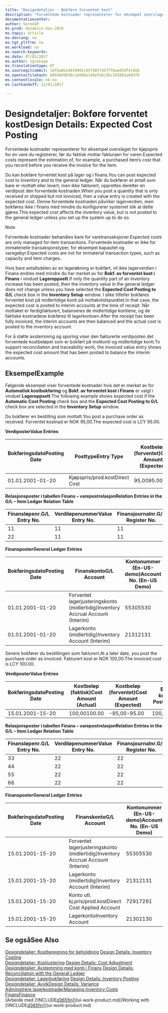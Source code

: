 ```yaml
---
title: "Designdetaljer - Bokføre forventet kost"
description: "Forventede kostnader representerer for eksempel overslaget for kjøpspris for en vare du registrerer, før du faktisk mottar fakturaen for varen."
documentationcenter: 
author: SorenGP
ms.prod: dynamics-nav-2018
ms.topic: article
ms.devlang: na
ms.tgt_pltfrm: na
ms.workload: na
ms.search.keywords: 
ms.date: 07/01/2017
ms.author: sgroespe
ms.translationtype: HT
ms.sourcegitcommit: 1dfba8b14019991c95f40ffd5f7fbaed5df414eb
ms.openlocfilehash: b893849830c1e89be148efe6c5bc165d82a683f6
ms.contentlocale: nb-no
ms.lasthandoff: 12/01/2017

---
```

# <a name="design-details-expected-cost-posting"></a><span data-ttu-id="ca57e-103">Designdetaljer: Bokføre forventet kost</span><span class="sxs-lookup"><span data-stu-id="ca57e-103">Design Details: Expected Cost Posting</span></span>
<span data-ttu-id="ca57e-104">Forventede kostnader representerer for eksempel overslaget for kjøpspris for en vare du registrerer, før du faktisk mottar fakturaen for varen.</span><span class="sxs-lookup"><span data-stu-id="ca57e-104">Expected costs represent the estimation of, for example, a purchased item’s cost that you record before you receive the invoice for the item.</span></span>  

 <span data-ttu-id="ca57e-105">Du kan bokføre forventet kost på lager og i finans.</span><span class="sxs-lookup"><span data-stu-id="ca57e-105">You can post expected cost to inventory and to the general ledger.</span></span> <span data-ttu-id="ca57e-106">Når du bokfører et antall som bare er mottatt eller levert, men ikke fakturert, opprettes deretter en verdipost den forventede kostnaden.</span><span class="sxs-lookup"><span data-stu-id="ca57e-106">When you post a quantity that is only received or shipped but not invoiced, then a value entry is created with the expected cost.</span></span> <span data-ttu-id="ca57e-107">Denne forventede kostnaden påvirker lagerverdien, men bokføres ikke i finans med mindre du konfigurerer systemet slik at dette gjøres.</span><span class="sxs-lookup"><span data-stu-id="ca57e-107">This expected cost affects the inventory value, but is not posted to the general ledger unless you set up the system up to do so.</span></span>  

> [!NOTE]  
>  <span data-ttu-id="ca57e-108">Forventede kostnader behandles bare for varetransaksjoner.</span><span class="sxs-lookup"><span data-stu-id="ca57e-108">Expected costs are only managed for item transactions.</span></span> <span data-ttu-id="ca57e-109">Forventede kostnader er ikke for immaterielle transaksjonstyper, for eksempel kapasitet og varegebyr.</span><span class="sxs-lookup"><span data-stu-id="ca57e-109">Expected costs are not for immaterial transaction types, such as capacity and item charges.</span></span>  

 <span data-ttu-id="ca57e-110">Hvis bare antallsdelen av en lagerøkning er bokført, vil ikke lagerverdien i Finans endres med mindre du har merket av for **Bokf. av forventet kost i Finans** i vinduet **Lageroppsett**.</span><span class="sxs-lookup"><span data-stu-id="ca57e-110">If only the quantity part of an inventory increase has been posted, then the inventory value in the general ledger does not change unless you have selected the **Expected Cost Posting to G/L** check box in the **Inventory Setup** window.</span></span> <span data-ttu-id="ca57e-111">I slike tilfeller bokføres forventet kost på midlertidige konti på mottakstidspunktet.</span><span class="sxs-lookup"><span data-stu-id="ca57e-111">In that case, the expected cost is posted to interim accounts at the time of receipt.</span></span> <span data-ttu-id="ca57e-112">Når mottaket er ferdigfakturert, balanseres de midlertidige kontiene, og de faktiske kostnadene bokføres til lagerkontoen.</span><span class="sxs-lookup"><span data-stu-id="ca57e-112">After the receipt has been fully invoiced, the interim accounts are then balanced and the actual cost is posted to the inventory account.</span></span>  

 <span data-ttu-id="ca57e-113">For å støtte avstemming og sporing viser den fakturerte verdiposten det forventede kostbeløpet som er bokført på motkonti og midlertidige konti.</span><span class="sxs-lookup"><span data-stu-id="ca57e-113">To support reconciliation and traceability work, the invoiced value entry shows the expected cost amount that has been posted to balance the interim accounts.</span></span>  

## <a name="example"></a><span data-ttu-id="ca57e-114">Eksempel</span><span class="sxs-lookup"><span data-stu-id="ca57e-114">Example</span></span>  
 <span data-ttu-id="ca57e-115">Følgende eksempel viser forventede kostnader hvis det er merket av for **Automatisk kostbokføring** og **Bokf. av forventet kost i Finans** er valgt i vinduet **Lageroppsett**.</span><span class="sxs-lookup"><span data-stu-id="ca57e-115">The following example shows expected cost if the **Automatic Cost Posting** check box and the **Expected Cost Posting to G/L** check box are selected in the **Inventory Setup** window.</span></span>  

 <span data-ttu-id="ca57e-116">Du bokfører en bestilling som mottatt.</span><span class="sxs-lookup"><span data-stu-id="ca57e-116">You post a purchase order as received.</span></span> <span data-ttu-id="ca57e-117">Forventet kostnad er NOK 95,00.</span><span class="sxs-lookup"><span data-stu-id="ca57e-117">The expected cost is LCY 95.00.</span></span>  

 <span data-ttu-id="ca57e-118">**Verdiposter**</span><span class="sxs-lookup"><span data-stu-id="ca57e-118">**Value Entries**</span></span>  

|<span data-ttu-id="ca57e-119">Bokføringsdato</span><span class="sxs-lookup"><span data-stu-id="ca57e-119">Posting Date</span></span>|<span data-ttu-id="ca57e-120">Posttype</span><span class="sxs-lookup"><span data-stu-id="ca57e-120">Entry Type</span></span>|<span data-ttu-id="ca57e-121">Kostbeløp (forventet)</span><span class="sxs-lookup"><span data-stu-id="ca57e-121">Cost Amount (Expected)</span></span>|<span data-ttu-id="ca57e-122">Forventet kost bokført i Finans</span><span class="sxs-lookup"><span data-stu-id="ca57e-122">Expected Cost Posted to G/L</span></span>|<span data-ttu-id="ca57e-123">Forventet kostnad</span><span class="sxs-lookup"><span data-stu-id="ca57e-123">Expected Cost</span></span>|<span data-ttu-id="ca57e-124">Varepostnr.</span><span class="sxs-lookup"><span data-stu-id="ca57e-124">Item Ledger Entry No.</span></span>|<span data-ttu-id="ca57e-125">Løpenr.</span><span class="sxs-lookup"><span data-stu-id="ca57e-125">Entry No.</span></span>|  
|------------------|----------------|------------------------------|----------------------------------|-------------------|---------------------------|---------------|  
|<span data-ttu-id="ca57e-126">01.01.20</span><span class="sxs-lookup"><span data-stu-id="ca57e-126">01-01-20</span></span>|<span data-ttu-id="ca57e-127">Kjøpspris/prod.kost</span><span class="sxs-lookup"><span data-stu-id="ca57e-127">Direct Cost</span></span>|<span data-ttu-id="ca57e-128">95,00</span><span class="sxs-lookup"><span data-stu-id="ca57e-128">95.00</span></span>|<span data-ttu-id="ca57e-129">95,00</span><span class="sxs-lookup"><span data-stu-id="ca57e-129">95.00</span></span>|<span data-ttu-id="ca57e-130">Ja</span><span class="sxs-lookup"><span data-stu-id="ca57e-130">Yes</span></span>|<span data-ttu-id="ca57e-131">1</span><span class="sxs-lookup"><span data-stu-id="ca57e-131">1</span></span>|<span data-ttu-id="ca57e-132">1</span><span class="sxs-lookup"><span data-stu-id="ca57e-132">1</span></span>|  

 <span data-ttu-id="ca57e-133">**Relasjonsposter i tabellen Finans – varepostrelasjon**</span><span class="sxs-lookup"><span data-stu-id="ca57e-133">**Relation Entries in the G/L – Item Ledger Relation Table**</span></span>  

|<span data-ttu-id="ca57e-134">Finansløpenr.</span><span class="sxs-lookup"><span data-stu-id="ca57e-134">G/L Entry No.</span></span>|<span data-ttu-id="ca57e-135">Verdiløpenummer</span><span class="sxs-lookup"><span data-stu-id="ca57e-135">Value Entry No.</span></span>|<span data-ttu-id="ca57e-136">Finansjournalnr.</span><span class="sxs-lookup"><span data-stu-id="ca57e-136">G/L Register No.</span></span>|  
|--------------------|---------------------|-----------------------|  
|<span data-ttu-id="ca57e-137">1</span><span class="sxs-lookup"><span data-stu-id="ca57e-137">1</span></span>|<span data-ttu-id="ca57e-138">1</span><span class="sxs-lookup"><span data-stu-id="ca57e-138">1</span></span>|<span data-ttu-id="ca57e-139">1</span><span class="sxs-lookup"><span data-stu-id="ca57e-139">1</span></span>|  
|<span data-ttu-id="ca57e-140">2</span><span class="sxs-lookup"><span data-stu-id="ca57e-140">2</span></span>|<span data-ttu-id="ca57e-141">1</span><span class="sxs-lookup"><span data-stu-id="ca57e-141">1</span></span>|<span data-ttu-id="ca57e-142">1</span><span class="sxs-lookup"><span data-stu-id="ca57e-142">1</span></span>|  

 <span data-ttu-id="ca57e-143">**Finansposter**</span><span class="sxs-lookup"><span data-stu-id="ca57e-143">**General Ledger Entries**</span></span>  

|<span data-ttu-id="ca57e-144">Bokføringsdato</span><span class="sxs-lookup"><span data-stu-id="ca57e-144">Posting Date</span></span>|<span data-ttu-id="ca57e-145">Finanskonto</span><span class="sxs-lookup"><span data-stu-id="ca57e-145">G/L Account</span></span>|<span data-ttu-id="ca57e-146">Kontonummer (En-US-demo)</span><span class="sxs-lookup"><span data-stu-id="ca57e-146">Account No. (En-US Demo)</span></span>|<span data-ttu-id="ca57e-147">Beløp</span><span class="sxs-lookup"><span data-stu-id="ca57e-147">Amount</span></span>|<span data-ttu-id="ca57e-148">Løpenr.</span><span class="sxs-lookup"><span data-stu-id="ca57e-148">Entry No.</span></span>|  
|------------------|------------------|---------------------------------|------------|---------------|  
|<span data-ttu-id="ca57e-149">01.01.20</span><span class="sxs-lookup"><span data-stu-id="ca57e-149">01-01-20</span></span>|<span data-ttu-id="ca57e-150">Forventet lagerjusteringskonto (midlertidig)</span><span class="sxs-lookup"><span data-stu-id="ca57e-150">Inventory Accrual Account (Interim)</span></span>|<span data-ttu-id="ca57e-151">5530</span><span class="sxs-lookup"><span data-stu-id="ca57e-151">5530</span></span>|<span data-ttu-id="ca57e-152">-95,00</span><span class="sxs-lookup"><span data-stu-id="ca57e-152">-95.00</span></span>|<span data-ttu-id="ca57e-153">2</span><span class="sxs-lookup"><span data-stu-id="ca57e-153">2</span></span>|  
|<span data-ttu-id="ca57e-154">01.01.20</span><span class="sxs-lookup"><span data-stu-id="ca57e-154">01-01-20</span></span>|<span data-ttu-id="ca57e-155">Lagerkonto (midlertidig)</span><span class="sxs-lookup"><span data-stu-id="ca57e-155">Inventory Account (Interim)</span></span>|<span data-ttu-id="ca57e-156">2131</span><span class="sxs-lookup"><span data-stu-id="ca57e-156">2131</span></span>|<span data-ttu-id="ca57e-157">95,00</span><span class="sxs-lookup"><span data-stu-id="ca57e-157">95.00</span></span>|<span data-ttu-id="ca57e-158">1</span><span class="sxs-lookup"><span data-stu-id="ca57e-158">1</span></span>|  

 <span data-ttu-id="ca57e-159">Senere bokfører du bestillingen som fakturert.</span><span class="sxs-lookup"><span data-stu-id="ca57e-159">At a later date, you post the purchase order as invoiced.</span></span> <span data-ttu-id="ca57e-160">Fakturert kost er NOK 100,00.</span><span class="sxs-lookup"><span data-stu-id="ca57e-160">The invoiced cost is LCY 100.00.</span></span>  

 <span data-ttu-id="ca57e-161">**Verdiposter**</span><span class="sxs-lookup"><span data-stu-id="ca57e-161">**Value Entries**</span></span>  

|<span data-ttu-id="ca57e-162">Bokføringsdato</span><span class="sxs-lookup"><span data-stu-id="ca57e-162">Posting Date</span></span>|<span data-ttu-id="ca57e-163">Kostbeløp (faktisk)</span><span class="sxs-lookup"><span data-stu-id="ca57e-163">Cost Amount (Actual)</span></span>|<span data-ttu-id="ca57e-164">Kostbeløp (forventet)</span><span class="sxs-lookup"><span data-stu-id="ca57e-164">Cost Amount (Expected)</span></span>|<span data-ttu-id="ca57e-165">Bokført kost</span><span class="sxs-lookup"><span data-stu-id="ca57e-165">Cost Posted to G/L</span></span>|<span data-ttu-id="ca57e-166">Forventet kostnad</span><span class="sxs-lookup"><span data-stu-id="ca57e-166">Expected Cost</span></span>|<span data-ttu-id="ca57e-167">Varepostnr.</span><span class="sxs-lookup"><span data-stu-id="ca57e-167">Item Ledger Entry No.</span></span>|<span data-ttu-id="ca57e-168">Løpenr.</span><span class="sxs-lookup"><span data-stu-id="ca57e-168">Entry No.</span></span>|  
|------------------|----------------------------|------------------------------|-------------------------|-------------------|---------------------------|---------------|  
|<span data-ttu-id="ca57e-169">15.01.20</span><span class="sxs-lookup"><span data-stu-id="ca57e-169">01-15-20</span></span>|<span data-ttu-id="ca57e-170">100,00</span><span class="sxs-lookup"><span data-stu-id="ca57e-170">100.00</span></span>|<span data-ttu-id="ca57e-171">-95,00</span><span class="sxs-lookup"><span data-stu-id="ca57e-171">-95.00</span></span>|<span data-ttu-id="ca57e-172">100,00</span><span class="sxs-lookup"><span data-stu-id="ca57e-172">100.00</span></span>|<span data-ttu-id="ca57e-173">Nei</span><span class="sxs-lookup"><span data-stu-id="ca57e-173">No</span></span>|<span data-ttu-id="ca57e-174">1</span><span class="sxs-lookup"><span data-stu-id="ca57e-174">1</span></span>|<span data-ttu-id="ca57e-175">2</span><span class="sxs-lookup"><span data-stu-id="ca57e-175">2</span></span>|  

 <span data-ttu-id="ca57e-176">**Relasjonsposter i tabellen Finans – varepostrelasjon**</span><span class="sxs-lookup"><span data-stu-id="ca57e-176">**Relation Entries in the G/L – Item Ledger Relation Table**</span></span>  

|<span data-ttu-id="ca57e-177">Finansløpenr.</span><span class="sxs-lookup"><span data-stu-id="ca57e-177">G/L Entry No.</span></span>|<span data-ttu-id="ca57e-178">Verdiløpenummer</span><span class="sxs-lookup"><span data-stu-id="ca57e-178">Value Entry No.</span></span>|<span data-ttu-id="ca57e-179">Finansjournalnr.</span><span class="sxs-lookup"><span data-stu-id="ca57e-179">G/L Register No.</span></span>|  
|--------------------|---------------------|-----------------------|  
|<span data-ttu-id="ca57e-180">3</span><span class="sxs-lookup"><span data-stu-id="ca57e-180">3</span></span>|<span data-ttu-id="ca57e-181">2</span><span class="sxs-lookup"><span data-stu-id="ca57e-181">2</span></span>|<span data-ttu-id="ca57e-182">2</span><span class="sxs-lookup"><span data-stu-id="ca57e-182">2</span></span>|  
|<span data-ttu-id="ca57e-183">4</span><span class="sxs-lookup"><span data-stu-id="ca57e-183">4</span></span>|<span data-ttu-id="ca57e-184">2</span><span class="sxs-lookup"><span data-stu-id="ca57e-184">2</span></span>|<span data-ttu-id="ca57e-185">2</span><span class="sxs-lookup"><span data-stu-id="ca57e-185">2</span></span>|  
|<span data-ttu-id="ca57e-186">5</span><span class="sxs-lookup"><span data-stu-id="ca57e-186">5</span></span>|<span data-ttu-id="ca57e-187">2</span><span class="sxs-lookup"><span data-stu-id="ca57e-187">2</span></span>|<span data-ttu-id="ca57e-188">2</span><span class="sxs-lookup"><span data-stu-id="ca57e-188">2</span></span>|  
|<span data-ttu-id="ca57e-189">6</span><span class="sxs-lookup"><span data-stu-id="ca57e-189">6</span></span>|<span data-ttu-id="ca57e-190">2</span><span class="sxs-lookup"><span data-stu-id="ca57e-190">2</span></span>|<span data-ttu-id="ca57e-191">2</span><span class="sxs-lookup"><span data-stu-id="ca57e-191">2</span></span>|  

 <span data-ttu-id="ca57e-192">**Finansposter**</span><span class="sxs-lookup"><span data-stu-id="ca57e-192">**General Ledger Entries**</span></span>  

|<span data-ttu-id="ca57e-193">Bokføringsdato</span><span class="sxs-lookup"><span data-stu-id="ca57e-193">Posting Date</span></span>|<span data-ttu-id="ca57e-194">Finanskonto</span><span class="sxs-lookup"><span data-stu-id="ca57e-194">G/L Account</span></span>|<span data-ttu-id="ca57e-195">Kontonummer (En-US-demo)</span><span class="sxs-lookup"><span data-stu-id="ca57e-195">Account No. (En-US Demo)</span></span>|<span data-ttu-id="ca57e-196">Beløp</span><span class="sxs-lookup"><span data-stu-id="ca57e-196">Amount</span></span>|<span data-ttu-id="ca57e-197">Løpenr.</span><span class="sxs-lookup"><span data-stu-id="ca57e-197">Entry No.</span></span>|  
|------------------|------------------|---------------------------------|------------|---------------|  
|<span data-ttu-id="ca57e-198">15.01.20</span><span class="sxs-lookup"><span data-stu-id="ca57e-198">01-15-20</span></span>|<span data-ttu-id="ca57e-199">Forventet lagerjusteringskonto (midlertidig)</span><span class="sxs-lookup"><span data-stu-id="ca57e-199">Inventory Accrual Account (Interim)</span></span>|<span data-ttu-id="ca57e-200">5530</span><span class="sxs-lookup"><span data-stu-id="ca57e-200">5530</span></span>|<span data-ttu-id="ca57e-201">95,00</span><span class="sxs-lookup"><span data-stu-id="ca57e-201">95.00</span></span>|<span data-ttu-id="ca57e-202">4</span><span class="sxs-lookup"><span data-stu-id="ca57e-202">4</span></span>|  
|<span data-ttu-id="ca57e-203">15.01.20</span><span class="sxs-lookup"><span data-stu-id="ca57e-203">01-15-20</span></span>|<span data-ttu-id="ca57e-204">Lagerkonto (midlertidig)</span><span class="sxs-lookup"><span data-stu-id="ca57e-204">Inventory Account (Interim)</span></span>|<span data-ttu-id="ca57e-205">2131</span><span class="sxs-lookup"><span data-stu-id="ca57e-205">2131</span></span>|<span data-ttu-id="ca57e-206">-95,00</span><span class="sxs-lookup"><span data-stu-id="ca57e-206">-95.00</span></span>|<span data-ttu-id="ca57e-207">3</span><span class="sxs-lookup"><span data-stu-id="ca57e-207">3</span></span>|  
|<span data-ttu-id="ca57e-208">15.01.20</span><span class="sxs-lookup"><span data-stu-id="ca57e-208">01-15-20</span></span>|<span data-ttu-id="ca57e-209">Konto utl. kj.pris/prod.kost</span><span class="sxs-lookup"><span data-stu-id="ca57e-209">Direct Cost Applied Account</span></span>|<span data-ttu-id="ca57e-210">7291</span><span class="sxs-lookup"><span data-stu-id="ca57e-210">7291</span></span>|<span data-ttu-id="ca57e-211">-100</span><span class="sxs-lookup"><span data-stu-id="ca57e-211">-100</span></span>|<span data-ttu-id="ca57e-212">6</span><span class="sxs-lookup"><span data-stu-id="ca57e-212">6</span></span>|  
|<span data-ttu-id="ca57e-213">15.01.20</span><span class="sxs-lookup"><span data-stu-id="ca57e-213">01-15-20</span></span>|<span data-ttu-id="ca57e-214">Lagerkonto</span><span class="sxs-lookup"><span data-stu-id="ca57e-214">Inventory Account</span></span>|<span data-ttu-id="ca57e-215">2130</span><span class="sxs-lookup"><span data-stu-id="ca57e-215">2130</span></span>|<span data-ttu-id="ca57e-216">100</span><span class="sxs-lookup"><span data-stu-id="ca57e-216">100</span></span>|<span data-ttu-id="ca57e-217">5</span><span class="sxs-lookup"><span data-stu-id="ca57e-217">5</span></span>|  

## <a name="see-also"></a><span data-ttu-id="ca57e-218">Se også</span><span class="sxs-lookup"><span data-stu-id="ca57e-218">See Also</span></span>
 <span data-ttu-id="ca57e-219">[Designdetaljer: Kostberegning for beholdning](design-details-inventory-costing.md) </span><span class="sxs-lookup"><span data-stu-id="ca57e-219">[Design Details: Inventory Costing](design-details-inventory-costing.md) </span></span>  
 <span data-ttu-id="ca57e-220">[Designdetaljer: Kostjustering](design-details-cost-adjustment.md) </span><span class="sxs-lookup"><span data-stu-id="ca57e-220">[Design Details: Cost Adjustment](design-details-cost-adjustment.md) </span></span>  
 <span data-ttu-id="ca57e-221">[Designdetaljer: Avstemming med konti i Finans](design-details-reconciliation-with-the-general-ledger.md) </span><span class="sxs-lookup"><span data-stu-id="ca57e-221">[Design Details: Reconciliation with the General Ledger](design-details-reconciliation-with-the-general-ledger.md) </span></span>  
 <span data-ttu-id="ca57e-222">[Designdetaljer: Lagerbokføring](design-details-inventory-posting.md) </span><span class="sxs-lookup"><span data-stu-id="ca57e-222">[Design Details: Inventory Posting](design-details-inventory-posting.md) </span></span>  
 [<span data-ttu-id="ca57e-223">Designdetaljer: Avvik</span><span class="sxs-lookup"><span data-stu-id="ca57e-223">Design Details: Variance</span></span>](design-details-variance.md)  
 [<span data-ttu-id="ca57e-224">Administrere lagerkostnader</span><span class="sxs-lookup"><span data-stu-id="ca57e-224">Managing Inventory Costs</span></span>](finance-manage-inventory-costs.md)  
 [<span data-ttu-id="ca57e-225">Finans</span><span class="sxs-lookup"><span data-stu-id="ca57e-225">Finance</span></span>](finance.md)  
 <span data-ttu-id="ca57e-226">[Arbeide med [!INCLUDE[d365fin](includes/d365fin_md.md)]](ui-work-product.md)</span><span class="sxs-lookup"><span data-stu-id="ca57e-226">[Working with [!INCLUDE[d365fin](includes/d365fin_md.md)]](ui-work-product.md)</span></span>

